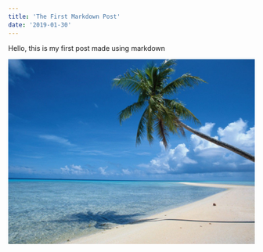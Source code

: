 ```yaml
---
title: 'The First Markdown Post'
date: '2019-01-30'
---
```


Hello, this is my first post made using markdown

![Tranquil Beach](tranquil-beach.jpg)
